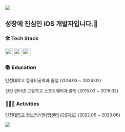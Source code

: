 <img src="https://capsule-render.vercel.app/api?type=soft&color=ADD8FD&height=300&section=header&text=Jihun's%20Github&fontSize=90&fontColor=ffffff&animation=fadeIn">

<h2><strong>성장에 진심인 iOS 개발자입니다.🐣</strong></h2>

<h3>🛠 Tech Stack</h3>
<p>
<img src="https://img.shields.io/badge/Swift-F05138?style=flat&logo=swift&logoColor=white" height="25">
<img src="https://img.shields.io/badge/RxSwift-B7178C?style=flat&logo=reactivex&logoColor=white" height="25">
<img src="https://img.shields.io/badge/Combine-5AC8FA?style=flat&logo=apple&logoColor=white" height="25">
</p>
<h3>📚 Education</h3>

<p>
  인천대학교 컴퓨터공학과 졸업 (2018.03 ~ 2024.02)
</p>
<p>
  선린 인터넷 고등학교 소프트웨어과 졸업 (2015.03 ~ 2018.02)
</p>

<h3>🧑🏻‍💻 Activities</h3>

<p>
  <a href="https://home.inuappcenter.kr/">인천대학교 정보전산원(앱센터 iOS파트)</a> (2022.09 ~ 2023.06)
</p>

<img src="https://github-readme-stats.vercel.app/api?username=jihun32&show_icons=true&theme=radical">
